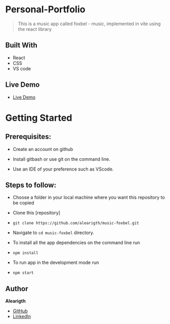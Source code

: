 # Personal-Portfolio
> This is a music app called foxbel - music, implemented in vite using the react library
## Built With

- React
- CSS
- VS code

## Live Demo

- [Live Demo](https://portfolio-react-alearigth.netlify.app)


# Getting Started
## Prerequisites:


- Create an account on github

- Install gitbash or use git on the command line.

- Use an IDE of your preference such as VScode.

## Steps to follow:

- Choose a folder in your local machine where you want this repository to be copied

- Clone this [repository] 
- ```
  git clone https://github.com/alearigth/music-foxbel.git
  ```

- Navigate to `cd music-foxbel`  directory.

- To install all the app dependencies on the command line run
- ```
  npm install
  ``` 
- To run app in the development mode run 
- ```
  npm start
  ```


## Author

 **Alearigth**

- [GitHub](https://github.com/alearigth)
- [LinkedIn](https://www.linkedin.com/in/alejandro-mogrovejo-martinez-316686237/)



